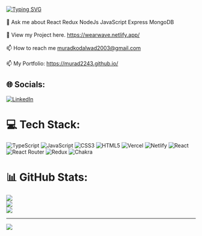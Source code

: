

<!--
**murad2243/murad2243** is a ✨ _special_ ✨ repository because its `README.md` (this file) appears on your GitHub profile.

Here are some ideas to get you started:

- 🔭 I’m currently working on ...
- 🌱 I’m currently learning ...
- 👯 I’m looking to collaborate on ...
- 🤔 I’m looking for help with ...
- 💬 Ask me about ...
- 📫 How to reach me: ...
- 😄 Pronouns: ...
- ⚡ Fun fact: ...
-->



[![Typing SVG](https://readme-typing-svg.demolab.com?font=Fira+Code&weight=500&size=24&pause=1000&random=false&width=435&lines=Hi%2C+I'm+Murad+Kodalwad;A+Full+Stack+Web+Developer)](https://git.io/typing-svg)
<br> <br>
💬 Ask me about React Redux NodeJs JavaScript Express MongoDB <br><br>
📝 View my Project here. https://wearwave.netlify.app/ <br> 
<br>📫 How to reach me muradkodalwad2003@gmail.com
<br><br>
📫 My Portfolio: https://murad2243.github.io/


## 🌐 Socials:
[![LinkedIn](https://img.shields.io/badge/LinkedIn-%230077B5.svg?logo=linkedin&logoColor=white)](https://www.linkedin.com/in/murad-kodalwad-995388227/) 

# 💻 Tech Stack:
![TypeScript](https://img.shields.io/badge/typescript-%23007ACC.svg?style=for-the-badge&logo=typescript&logoColor=white) ![JavaScript](https://img.shields.io/badge/javascript-%23323330.svg?style=for-the-badge&logo=javascript&logoColor=%23F7DF1E) ![CSS3](https://img.shields.io/badge/css3-%231572B6.svg?style=for-the-badge&logo=css3&logoColor=white) ![HTML5](https://img.shields.io/badge/html5-%23E34F26.svg?style=for-the-badge&logo=html5&logoColor=white) ![Vercel](https://img.shields.io/badge/vercel-%23000000.svg?style=for-the-badge&logo=vercel&logoColor=white) ![Netlify](https://img.shields.io/badge/netlify-%23000000.svg?style=for-the-badge&logo=netlify&logoColor=#00C7B7) ![React](https://img.shields.io/badge/react-%2320232a.svg?style=for-the-badge&logo=react&logoColor=%2361DAFB) ![React Router](https://img.shields.io/badge/React_Router-CA4245?style=for-the-badge&logo=react-router&logoColor=white) ![Redux](https://img.shields.io/badge/redux-%23593d88.svg?style=for-the-badge&logo=redux&logoColor=white) ![Chakra](https://img.shields.io/badge/chakra-%234ED1C5.svg?style=for-the-badge&logo=chakraui&logoColor=white) 
<!-- ![Socket.io](https://img.shields.io/badge/Socket.io-black?style=for-the-badge&logo=socket.io&badgeColor=010101) -->
<!-- ![MongoDB](https://img.shields.io/badge/MongoDB-%234ea94b.svg?style=for-the-badge&logo=mongodb&logoColor=white) 	![Figma](https://img.shields.io/badge/figma-%23F24E1E.svg?style=for-the-badge&logo=figma&logoColor=white) -->
# 📊 GitHub Stats:
 ![](https://github-readme-stats.vercel.app/api?username=murad2243&theme=highcontrast&hide_border=false&include_all_commits=true&count_private=true)<br/>
 ![](https://github-readme-streak-stats.herokuapp.com/?user=murad2243&theme=highcontrast&hide_border=false&show_icons=true&theme=dark)<br/>
 ![](https://github-readme-stats.vercel.app/api/top-langs/?username=murad2243&theme=highcontrast&hide_border=false&include_all_commits=true&count_private=true&layout=compact&show_icons=true&theme=dark)



---
[![](https://visitcount.itsvg.in/api?id=murad2243&icon=0&color=0)](https://visitcount.itsvg.in)

<!-- Proudly created with GPRM ( https://gprm.itsvg.in ) -->


